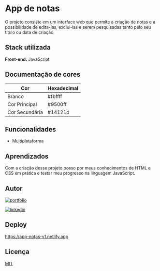
# App de notas

O projeto consiste em um interface web que permite a criação de notas e a possibilidade de edita-las, exclui-las e serem pesquisadas tanto pelo seu título ou data de criação.



## Stack utilizada

**Front-end:** JavaScript



## Documentação de cores

| Cor               | Hexadecimal                                                |
| ----------------- | ---------------------------------------------------------------- |
| Branco            | #fbffff |
| Cor Principal     | #9500ff |
| Cor Secundária    | #14121d |



## Funcionalidades

- Multiplataforma


## Aprendizados

Com a criação desse projeto posso por meus conhecimentos de HTML e CSS em prática e testar meu progresso na linguagem JavaScript.



## Autor

[![portfolio](https://img.shields.io/badge/my_portfolio-000?style=for-the-badge&logo=ko-fi&logoColor=white)](https://github.com/Rafael-1357)

[![linkedin](https://img.shields.io/badge/linkedin-0A66C2?style=for-the-badge&logo=linkedin&logoColor=white)](https://www.linkedin.com/in/rafaellpsilveira/)



## Deploy

https://app-notas-v1.netlify.app


## Licença

[MIT](https://choosealicense.com/licenses/mit/)

